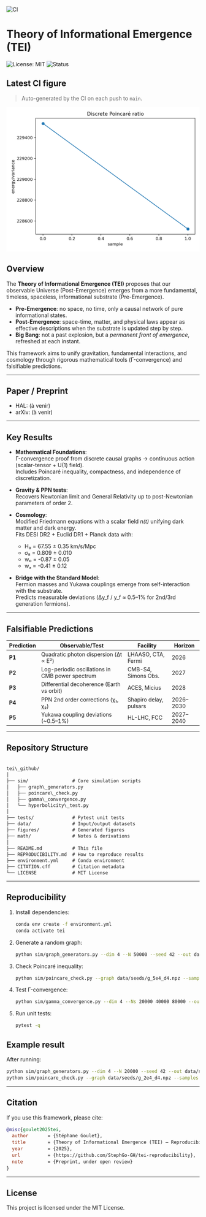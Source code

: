 ![CI](https://github.com/StephGo-GH/TEI-reproducibility/actions/workflows/python-tests.yml/badge.svg)

# Theory of Informational Emergence (TEI)

![License: MIT](https://img.shields.io/badge/License-MIT-green.svg)
![Status](https://img.shields.io/badge/status-preprint-blue)

## Latest CI figure

> Auto-generated by the CI on each push to `main`.

![Discrete Poincaré ratio (CI)](https://raw.githubusercontent.com/StephGo-GH/TEI-reproducibility/ci-assets/assets/figures/fig_poincare_ratio_ci.png)


## Overview

The **Theory of Informational Emergence (TEI)** proposes that our observable Universe
(Post-Emergence) emerges from a more fundamental, timeless, spaceless, informational substrate
(Pre-Emergence).  

- **Pre-Emergence**: no space, no time, only a causal network of pure informational states.  
- **Post-Emergence**: space-time, matter, and physical laws appear as effective descriptions when
the substrate is updated step by step.  
- **Big Bang**: not a past explosion, but a *permanent front of emergence*, refreshed at each instant.  

This framework aims to unify gravitation, fundamental interactions, and cosmology through
rigorous mathematical tools (Γ-convergence) and falsifiable predictions.

---

## Paper / Preprint
- HAL: (à venir)
- arXiv: (à venir)

---

## Key Results

- **Mathematical Foundations**:  
  Γ-convergence proof from discrete causal graphs → continuous action (scalar-tensor + U(1) field).  
  Includes Poincaré inequality, compactness, and independence of discretization.

- **Gravity & PPN tests**:  
  Recovers Newtonian limit and General Relativity up to post-Newtonian parameters of order 2.  

- **Cosmology**:  
  Modified Friedmann equations with a scalar field *n(t)* unifying dark matter and dark energy.  
  Fits DESI DR2 + Euclid DR1 + Planck data with:  
  - H₀ = 67.55 ± 0.35 km/s/Mpc  
  - σ₈ = 0.809 ± 0.010  
  - w₀ = -0.87 ± 0.05  
  - wₐ = -0.41 ± 0.12  

- **Bridge with the Standard Model**:  
  Fermion masses and Yukawa couplings emerge from self-interaction with the substrate.  
  Predicts measurable deviations (Δy_f / y_f ≈ 0.5–1% for 2nd/3rd generation fermions).  

---

## Falsifiable Predictions

| Prediction | Observable/Test | Facility | Horizon |
|------------|-----------------|----------|----------|
| **P1**     | Quadratic photon dispersion (Δt ∝ E²) | LHAASO, CTA, Fermi | 2026 |
| **P2**     | Log-periodic oscillations in CMB power spectrum | CMB-S4, Simons Obs. | 2027 |
| **P3**     | Differential decoherence (Earth vs orbit) | ACES, Micius | 2028 |
| **P4**     | PPN 2nd order corrections (χ₁, χ₂) | Shapiro delay, pulsars | 2026–2030 |
| **P5**     | Yukawa coupling deviations (~0.5–1%) | HL-LHC, FCC | 2027–2040 |

---

## Repository Structure

```

tei\_github/
│
├── sim/                # Core simulation scripts
│   ├── graph\_generators.py
│   ├── poincare\_check.py
│   ├── gamma\_convergence.py
│   └── hyperbolicity\_test.py
│
├── tests/              # Pytest unit tests
├── data/               # Input/output datasets
├── figures/            # Generated figures
├── math/               # Notes & derivations
│
├── README.md           # This file
├── REPRODUCIBILITY.md  # How to reproduce results
├── environment.yml     # Conda environment
├── CITATION.cff        # Citation metadata
└── LICENSE             # MIT License

````

---

## Reproducibility

1. Install dependencies:
   ```bash
   conda env create -f environment.yml
   conda activate tei
   ````

2. Generate a random graph:

   ```bash
   python sim/graph_generators.py --dim 4 --N 50000 --seed 42 --out data/seeds/g_5e4_d4.npz
   ````

3. Check Poincaré inequality:

   ```bash
   python sim/poincare_check.py --graph data/seeds/g_5e4_d4.npz --samples 8 --out figures/fig_poincare_ratio.png
   ````

4. Test Γ-convergence:

   ```bash
   python sim/gamma_convergence.py --dim 4 --Ns 20000 40000 80000 --out figures/fig_action_convergence.png
   ````

5. Run unit tests:

   ```bash
   pytest -q
   ````
## Example result
After running:
```bash
python sim/graph_generators.py --dim 4 --N 20000 --seed 42 --out data/seeds/g_2e4_d4.npz
python sim/poincare_check.py --graph data/seeds/g_2e4_d4.npz --samples 4 --out figures/fig_poincare_ratio.png
   ````
---

## Citation

If you use this framework, please cite:

```bibtex
@misc{goulet2025tei,
  author       = {Stéphane Goulet},
  title        = {Theory of Informational Emergence (TEI) — Reproducibility Package},
  year         = {2025},
  url          = {https://github.com/StephGo-GH/tei-reproducibility},
  note         = {Preprint, under open review}
}
```

---

## License

This project is licensed under the MIT License.
